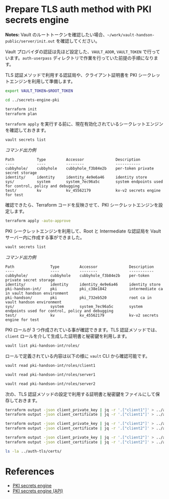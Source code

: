# Prepare TLS auth method with PKI secrets engine

**Notes:** Vault のルートトークンを確認したい場合、`~/work/vault-handson-public/server/init.out` を確認してください。

Vault プロバイダの認証は先ほど設定した、`VAULT_ADDR`, `VAULT_TOKEN` で行っています。`auth-userpass` ディレクトリで作業を行っていた前提の手順になります。

TLS 認証メソッドで利用する認証局や、クライアント証明書を PKI シークレットエンジンを利用して準備します。

```bash
export VAULT_TOKEN=$ROOT_TOKEN
```
```bash
cd ../secrets-engine-pki
```
```bash
terraform init
terraform plan
```

`terraform apply` を実行する前に、現在有効化されているシークレットエンジンを確認しておきます。

```bash
vault secrets list
```

*コマンド出力例*
```console
Path          Type         Accessor              Description
----          ----         --------              -----------
cubbyhole/    cubbyhole    cubbyhole_f3b84e2b    per-token private secret storage
identity/     identity     identity_4e9e6a46     identity store
sys/          system       system_7ec96a5c       system endpoints used for control, policy and debugging
test/         kv           kv_45562179           kv-v2 secrets engine for test
```

確認できたら、Terraform コードを反映させて、PKI シークレットエンジンを設定します。

```bash
terraform apply -auto-approve
```

PKI シークレットエンジンを利用して、Root と Intermediate な認証局を Vault サーバー内に作成する事ができました。

```bash
vault secrets list
```

*コマンド出力例*
```console
Path                Type         Accessor              Description
----                ----         --------              -----------
cubbyhole/          cubbyhole    cubbyhole_f3b84e2b    per-token private secret storage
identity/           identity     identity_4e9e6a46     identity store
pki-handson-int/    pki          pki_c38e1842          intermediate ca in vault handson environment
pki-handson/        pki          pki_732eb520          root ca in vault handson environment
sys/                system       system_7ec96a5c       system endpoints used for control, policy and debugging
test/               kv           kv_45562179           kv-v2 secrets engine for test
```

PKI ロールが 3 つ作成されている事が確認できます。TLS 認証メソッドでは、`client` ロールを介して生成した証明書と秘密鍵を利用します。

```bash
vault list pki-handson-int/roles/
```

ロールで定義されている内容は以下の様に `vault` CLI から確認可能です。

```bash
vault read pki-handson-int/roles/client1
```
```bash
vault read pki-handson-int/roles/server1
```
```bash
vault read pki-handson-int/roles/server2
```

次の、TLS 認証メソッドの設定で利用する証明書と秘密鍵をファイルにして保存しておきます。

```bash
terraform output -json client_private_key | jq -r '.["client1"]' > ../auth-tls/certs/client1_key.pem
terraform output -json client_certificate | jq -r '.["client1"]' > ../auth-tls/certs/client1_cert.pem
```
```bash
terraform output -json client_private_key | jq -r '.["client2"]' > ../auth-tls/certs/client2_key.pem
terraform output -json client_certificate | jq -r '.["client2"]' > ../auth-tls/certs/client2_cert.pem
```
```bash
terraform output -json client_private_key | jq -r '.["client2"]' > ../auth-tls/certs/client3_key.pem
terraform output -json client_certificate | jq -r '.["client2"]' > ../auth-tls/certs/client3_cert.pem
```
```bash
ls -la ../auth-tls/certs/
```

# References

- [PKI secrets engine](https://developer.hashicorp.com/vault/docs/secrets/pki)
- [PKI secrets engine (API)](https://developer.hashicorp.com/vault/api-docs/secret/pki)